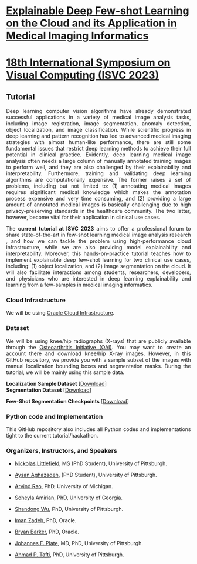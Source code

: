 # <a href="https://pitthexai.github.io/isvc-xfcloud/" target="_blank">Explainable Deep Few-shot Learning on the Cloud and its Application in Medical Imaging Informatics</a>
# <a href="http://www.isvc.net/" target="_blank">18th International Symposium on Visual Computing (ISVC 2023)</a>

## Tutorial
<p align="justify">Deep learning computer vision algorithms have already demonstrated successful applications in a variety of medical image analysis tasks, including image registration, image segmentation, anomaly detection, object localization, and image classification. While scientific progress in deep learning and pattern recognition has led to advanced medical imaging strategies with almost human-like performance, there are still some fundamental issues that restrict deep learning methods to achieve their full potential in clinical practice. Evidently, deep learning medical image analysis often needs a large column of manually annotated training images to perform well, and they are also challenged by their explainability and interpretability. Furthermore, training and validating deep learning algorithms are computationally expensive. The former raises a set of problems, including but not limited to: (1) annotating medical images requires significant medical knowledge which makes the annotation process expensive and very time consuming, and (2) providing a large amount of annotated medical images is basically challenging due to high privacy-preserving standards in the healthcare community. The two latter, however, become vital for their application in clinical use cases.</p>

<p align="justify">The <strong>current tutorial at ISVC 2023</strong> aims to offer a professional forum to share state-of-the-art in few-shot learning medical image analysis research , and how we can tackle the problem using high-performance cloud infrastructure, while we are also providing model explainability and interpretability. Moreover, this hands-on-practice tutorial teaches how to implement explainable deep few-shot learning for two clinical use cases, including: (1) object localization, and (2) image segmentation on the cloud. It will also facilitate interactions among students, researchers, developers, and physicians who are interested in deep learning explainability and learning from a few-samples in medical imaging informatics.</p>

### Cloud Infrastructure

<p align="justify">We will be using <a href="https://www.oracle.com/cloud/" target="_blank">Oracle Cloud Infrastructure</a>. </p>

### Dataset
<p align="justify">We will be using knee/hip radiographs (X-rays) that are publicly available through the <a href="https://nda.nih.gov/oai" target="_blank">Osteoarthritis Initiative (OAI)</a>. You may want to create an account there and download knee/hip X-ray images. However, in this GitHub repository, we provide you with a sample subset of the images with manual localization bounding boxes and segmentation masks. During the tutorial, we will be mainly using this sample data.</p>
<strong> Localization Sample Dataset</strong> [<a href="https://github.com/pitthexai/ISVC_2023_Tutorial_XAI_Few_Shot_on_the_Cloud/blob/b336300602cafaf6fecfc549e73d41e34b8b6c54/SampleDataset(s)/ISVC_Localization.zip" target="_blank">Download</a>]<br/>
<strong> Segmentation Dataset</strong> [<a href="https://github.com/pitthexai/ISVC_2023_Tutorial_XAI_Few_Shot_on_the_Cloud/blob/b336300602cafaf6fecfc549e73d41e34b8b6c54/SampleDataset(s)/ISVC_Segmentation.zip " target="_blank">Download</a>]<br/>

<strong> Few-Shot Segmentation Checkpoints </strong> [<a href="https://drive.google.com/file/d/1jG7jTAMKLMEcfQOa1EAhwmsPTh0PdPy9/view?usp=sharing" target="_blank">Download</a>]<br/>


### Python code and Implementation
<p align="justify">This GitHub repository also includes all Python codes and implementations tight to the current tutorial/hackathon.</p>

### Organizers, Instructors, and Speakers  
+ <p align="justify"><a href="https://pitthexai.github.io/people.html" target="_blank">Nickolas Littlefield</a>, MS (PhD Student), University of Pittsburgh.</p>
+ <p align="justify"><a href="https://pitthexai.github.io/people.html" target="_blank">Aysan Aghazadeh</a>, (PhD Student), University of Pittsburgh.</p>
+ <p align="justify"><a href="https://medicine.umich.edu/dept/dcmb/arvind-rao-phd" target="_blank">Arvind Rao</a>, PhD, University of Michigan.</p>
+ <p align="justify"><a href="https://amiielab.github.io/" target="_blank">Soheyla Amirian</a>, PhD, University of Georgia.</p>
+ <p align="justify"><a href="https://www.aimi.pitt.edu/people/shandong-wu-phd" target="_blank">Shandong Wu</a>, PhD, University of Pittsburgh.</p>
+ <p align="justify"><a href="https://www.linkedin.com/in/iman-mr-zadeh?original_referer=https%3A%2F%2Fscholar.google.com%2F" target="_blank">Iman Zadeh</a>, PhD, Oracle.</p>
+ <p align="justify"><a href="https://www.linkedin.com/in/bryan-barker-41332017" target="_blank">Bryan Barker</a>, PhD, Oracle.</p>
+ <p align="justify"><a href="https://www.orthonet.pitt.edu/people/f-johannes-plate-md-phd" target="_blank">Johannes F. Plate</a>, MD, PhD, University of Pittsburgh.</p>
+ <p align="justify"><a href="https://pitthexai.github.io/people.html" target="_blank">Ahmad P. Tafti</a>, PhD, University of Pittsburgh.</p>


